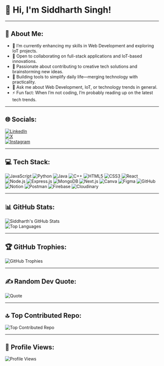 # 👋 Hi, I'm Siddharth Singh!  


---

## 💫 About Me:
- 🔭 I’m currently enhancing my skills in Web Development and exploring IoT projects.  
- 👯 Open to collaborating on full-stack applications and IoT-based innovations.  
- 🤝 Passionate about contributing to creative tech solutions and brainstorming new ideas.  
- 🌱 Building tools to simplify daily life—merging technology with practicality. 
- 💬 Ask me about Web Development, IoT, or technology trends in general.  
- ⚡ Fun fact: When I’m not coding, I’m probably reading up on the latest tech trends.

---

## 🌐 Socials:
[![LinkedIn](https://img.shields.io/badge/LinkedIn-%230077B5.svg?style=for-the-badge&logo=linkedin&logoColor=white)](https://www.linkedin.com/in/siddharth-singh1)  
[![X](https://img.shields.io/badge/X-black.svg?logo=X&logoColor=white)](https://x.com/siddharth_8796?t=Gi-LgbltFfkQxwXVfss1Qg&s=08)  
[![Instagram](https://img.shields.io/badge/Instagram-%23E4405F.svg?style=for-the-badge&logo=instagram&logoColor=white)](https://www.instagram.com/why_siddharth/?hl=en)

---

## 💻 Tech Stack:
![JavaScript](https://img.shields.io/badge/-JavaScript-F7DF1E?style=for-the-badge&logo=javascript&logoColor=black&size=large)
![Python](https://img.shields.io/badge/-Python-3776AB?style=for-the-badge&logo=python&logoColor=white&size=large)
![Java](https://img.shields.io/badge/-Java-007396?style=for-the-badge&logo=java&logoColor=white&size=large)
![C++](https://img.shields.io/badge/-C++-00599C?style=for-the-badge&logo=cplusplus&logoColor=white&size=large)
![HTML5](https://img.shields.io/badge/-HTML5-E34F26?style=for-the-badge&logo=html5&logoColor=white&size=large)
![CSS3](https://img.shields.io/badge/-CSS3-1572B6?style=for-the-badge&logo=css3&logoColor=white&size=large)
![React](https://img.shields.io/badge/-React-61DAFB?style=for-the-badge&logo=react&logoColor=black&size=large)
![Node.js](https://img.shields.io/badge/-Node.js-339933?style=for-the-badge&logo=node.js&logoColor=white&size=large)
![Express.js](https://img.shields.io/badge/-Express.js-000000?style=for-the-badge&logo=express&logoColor=white&size=large)
![MongoDB](https://img.shields.io/badge/-MongoDB-47A248?style=for-the-badge&logo=mongodb&logoColor=white&size=large)
![Next.js](https://img.shields.io/badge/-Next.js-000000?style=for-the-badge&logo=next.js&logoColor=white&size=large)
![Canva](https://img.shields.io/badge/-Canva-00C4CC?style=for-the-badge&logo=canva&logoColor=white&size=large)
![Figma](https://img.shields.io/badge/-Figma-F24E1E?style=for-the-badge&logo=figma&logoColor=white&size=large)
![GitHub](https://img.shields.io/badge/-GitHub-181717?style=for-the-badge&logo=github&logoColor=white&size=large)
![Notion](https://img.shields.io/badge/-Notion-000000?style=for-the-badge&logo=notion&logoColor=white&size=large)
![Postman](https://img.shields.io/badge/-Postman-FF6C37?style=for-the-badge&logo=postman&logoColor=white&size=large)
![Firebase](https://img.shields.io/badge/-Firebase-FFCA28?style=for-the-badge&logo=firebase&logoColor=black&size=large)
![Cloudinary](https://img.shields.io/badge/-Cloudinary-6A51A3?style=for-the-badge&logo=cloudinary&logoColor=white&size=large)


---

## 📊 GitHub Stats:
![Siddharth's GitHub Stats](https://github-readme-stats.vercel.app/api?username=SidzByte&show_icons=true&theme=radical)  
![Top Languages](https://github-readme-stats.vercel.app/api/top-langs/?username=SidzByte&layout=compact&theme=radical)

---

## 🏆 GitHub Trophies:
![GitHub Trophies](https://github-profile-trophy.vercel.app/?username=SidzByte&theme=radical&no-frame=true&no-bg=true)

---

## ✍️ Random Dev Quote:
![Quote](https://quotes-github-readme.vercel.app/api?type=horizontal&theme=radical)

---

## 🔝 Top Contributed Repo:
![Top Contributed Repo](https://github-contributor-stats.vercel.app/api?username=SidzByte&limit=1&theme=radical)

---

## 👀 Profile Views:
<img src="https://visitcount.itsvg.in/api?id=SidzByte&label=Profile%20Views&color=5&icon=1&pretty=false" alt="Profile Views" />
